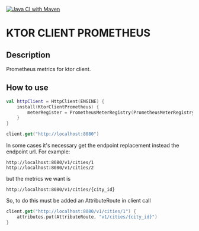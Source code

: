 [![Java CI with Maven](https://github.com/klausner17/ktor-client-prometheus/actions/workflows/maven.yml/badge.svg)](https://github.com/klausner17/ktor-client-prometheus/actions/workflows/maven.yml)

# KTOR CLIENT PROMETHEUS
## Description
Prometheus metrics for ktor client.

## How to use

```kotlin
val httpClient = HttpClient(ENGINE) {
    install(KtorClientPrometheus) {
        meterRegister = PrometheusMeterRegistry(PrometheusMeterRegistry.DEFAULT)
    }
}

client.get("http://localhost:8080")
```

In some cases it's necessary get the endpoint replacement instead the endpoint url. For example:

```
http://localhost:8080/v1/cities/1
http://localhost:8080/v1/cities/2
```

but the metrics we want is

```
http://localhost:8080/v1/cities/{city_id}
```

So, to do this must be added an AttributeRoute in client call

```kotlin
client.get("http://localhost:8080/v1/cities/1") {
    attributes.put(AttributeRoute, "v1/cities/{city_id}")
}
```

